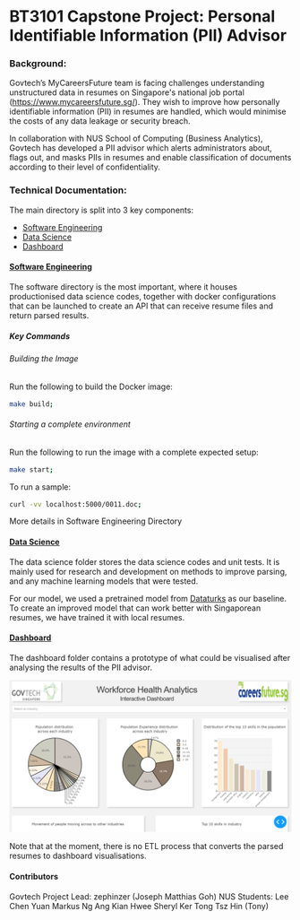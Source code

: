 # BT3101 Capstone Project: Personal Identifiable Information (PII) Advisor

### Background:

Govtech’s MyCareersFuture team is facing challenges understanding unstructured data in resumes on Singapore's national job portal (https://www.mycareersfuture.sg/). They wish to improve how personally identifiable information (PII) in resumes are handled, which would minimise the costs of any data leakage or security breach.

In collaboration with NUS School of Computing (Business Analytics), Govtech has developed a PII advisor which alerts administrators about, flags out, and masks PIIs in resumes and enable classification of documents according to their level of confidentiality.

### Technical Documentation:

The main directory is split into 3 key components:
- [Software Engineering](./Software_Engineering)
- [Data Science](./data_science)
- [Dashboard](./Dashboard)

#### [Software Engineering](./Software_Engineering)

The software directory is the most important, where it houses productionised data science codes, together with docker configurations that can be launched to create an API that can receive resume files and return parsed results. 

##### Key Commands

###### Building the Image

Run the following to build the Docker image:

```sh
make build;
```

###### Starting a complete environment

Run the following to run the image with a complete expected setup:

```sh
make start;
```

To run a sample:

```sh
curl -vv localhost:5000/0011.doc;
```

More details in Software Engineering Directory

#### [Data Science](./data_science)

The data science folder stores the data science codes and unit tests. It is mainly used for research and development on methods to improve parsing, and any machine learning models that were tested.

For our model, we used a pretrained model from [Dataturks](https://dataturks.com/projects/abhishek.narayanan/Entity%20Recognition%20in%20Resumes) as our baseline. To create an improved model that can work better with Singaporean resumes, we have trained it with local resumes.

#### [Dashboard](./Dashboard)

The dashboard folder contains a prototype of what could be visualised after analysing the results of the PII advisor. 

![alt text](./Dashboard/dashboard-ss1.png)

Note that at the moment, there is no ETL process that converts the parsed resumes to dashboard visualisations.

#### Contributors

Govtech Project Lead: zephinzer (Joseph Matthias Goh)
NUS Students: 
Lee Chen Yuan
Markus Ng
Ang Kian Hwee
Sheryl Ker
Tong Tsz Hin (Tony)